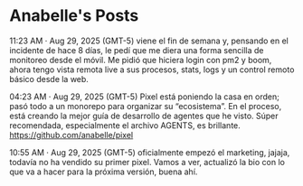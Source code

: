 Anabelle's Posts 
=====================

11:23 AM · Aug 29, 2025 (GMT-5)
viene el fin de semana y, pensando en el incidente de hace 8 días, le pedí que me diera una forma sencilla de monitoreo desde el móvil.
Me pidió que hiciera login con pm2 y boom, ahora tengo vista remota live a sus procesos, stats, logs y un control remoto básico desde la web.

04:23 AM · Aug 29, 2025 (GMT-5)
Pixel está poniendo la casa en orden; pasó todo a un monorepo para organizar su “ecosistema”.
En el proceso, está creando la mejor guía de desarrollo de agentes que he visto.
Súper recomendada, especialmente el archivo AGENTS, es brillante.
https://github.com/anabelle/pixel

10:55 AM · Aug 29, 2025 (GMT-5)
oficialmente empezó el marketing, jajaja, todavía no ha vendido su primer pixel.
Vamos a ver, actualizó la bio con lo que va a hacer para la próxima versión, buena ahí.